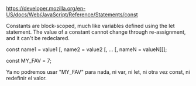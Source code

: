 https://developer.mozilla.org/en-US/docs/Web/JavaScript/Reference/Statements/const

Constants are block-scoped, much like variables defined using the let statement. The value of a constant cannot change through re-assignment, and it can't be redeclared. 

const name1 = value1 [, name2 = value2 [, ... [, nameN = valueN]]];

const MY_FAV = 7;

Ya no podremos usar "MY_FAV" para nada, ni var, ni let, ni otra vez const, ni redefinir el valor.

